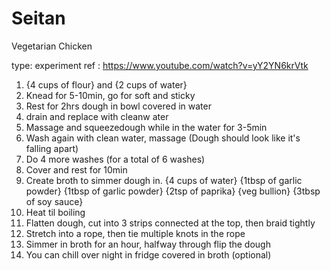 # Seitan


Vegetarian Chicken

type: experiment
ref : https://www.youtube.com/watch?v=yY2YN6krVtk



1. {4 cups of flour} and {2 cups of water}
2. Knead for 5-10min, go for soft and sticky
3. Rest for 2hrs dough in bowl covered in water
4. drain and replace with cleanw ater
5. Massage and squeezedough while in the water for 3-5min
6. Wash again with clean water, massage (Dough should look like it's falling apart)
7. Do 4 more washes (for a total of 6 washes) 
8. Cover and rest for 10min
9. Create broth to simmer dough in. {4 cups of water} {1tbsp of garlic powder} {1tbsp of garlic powder} {2tsp of paprika} {veg bullion} {3tbsp of soy sauce}
10. Heat til boiling
11. Flatten dough, cut into 3 strips connected at the top, then braid tightly
12. Stretch into a rope, then tie multiple knots in the rope
13. Simmer in broth for an hour, halfway through flip the dough
14. You can chill over night in fridge covered in broth (optional)

